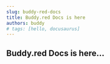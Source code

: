 ```yaml
---
slug: buddy-red-docs
title: Buddy.red Docs is here
authors: buddy
# tags: [hello, docusaurus]
---
```


## Buddy.red Docs is here...